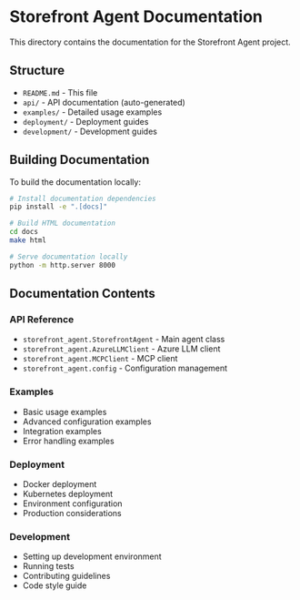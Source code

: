 # Storefront Agent Documentation

This directory contains the documentation for the Storefront Agent project.

## Structure

- `README.md` - This file
- `api/` - API documentation (auto-generated)
- `examples/` - Detailed usage examples
- `deployment/` - Deployment guides
- `development/` - Development guides

## Building Documentation

To build the documentation locally:

```bash
# Install documentation dependencies
pip install -e ".[docs]"

# Build HTML documentation
cd docs
make html

# Serve documentation locally
python -m http.server 8000
```

## Documentation Contents

### API Reference
- `storefront_agent.StorefrontAgent` - Main agent class
- `storefront_agent.AzureLLMClient` - Azure LLM client
- `storefront_agent.MCPClient` - MCP client
- `storefront_agent.config` - Configuration management

### Examples
- Basic usage examples
- Advanced configuration examples
- Integration examples
- Error handling examples

### Deployment
- Docker deployment
- Kubernetes deployment
- Environment configuration
- Production considerations

### Development
- Setting up development environment
- Running tests
- Contributing guidelines
- Code style guide
